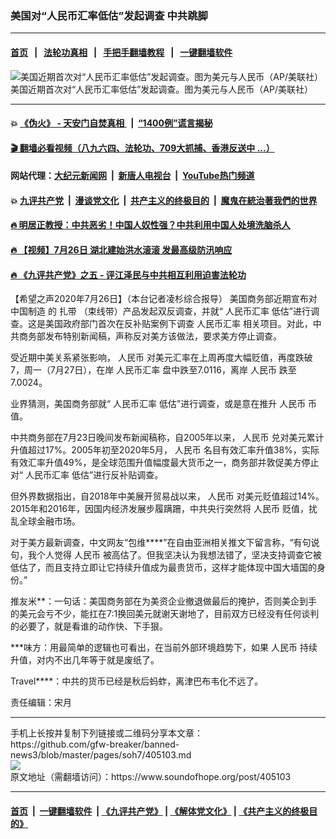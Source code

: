 ### 美国对“人民币汇率低估”发起调查 中共跳脚
------------------------

#### [首页](https://github.com/gfw-breaker/banned-news3/blob/master/README.md) &nbsp;&nbsp;|&nbsp;&nbsp; [法轮功真相](https://github.com/begood0513/basic/blob/master/README.md)  &nbsp;&nbsp;|&nbsp;&nbsp; [手把手翻墙教程](https://github.com/gfw-breaker/guides/wiki)  &nbsp;&nbsp;|&nbsp;&nbsp; [一键翻墙软件](https://github.com/gfw-breaker/nogfw/blob/master/README.md)  



<div><img alt="美国近期首次对“人民币汇率低估”发起调查。图为美元与人民币（AP/美联社）" src="https://img.soundofhope.org/2020-07/5642-1595828870042.jpg"/>
<br/><figcaption class="caption">
 美国近期首次对“人民币汇率低估”发起调查。图为美元与人民币（AP/美联社）
</figcaption></div><hr/>

#### 💥 [《伪火》 - 天安门自焚真相 ](http://141.164.39.94:10000/videos/blog/weihuo.html)&nbsp; |&nbsp; [“1400例”谎言揭秘  ](http://141.164.39.94:10000/videos/blog/jiexi1400.html)

#### [ 🎬  翻墙必看视频（八九六四、法轮功、709大抓捕、香港反送中 ...）](https://github.com/gfw-breaker/links/blob/master/banned.md)

#### 网站代理：[大纪元新闻网](http://167.172.10.89:10080/gb/) &nbsp;|&nbsp; [新唐人电视台](http://167.172.10.89:8808/gb/) &nbsp;|&nbsp; [YouTube热门频道](http://158.247.203.241/youtube.html)

#### 💥 [九评共产党](http://141.164.39.94:10000/videos/res/jiuping/)&nbsp; |&nbsp; [漫谈党文化](http://141.164.39.94:10000/videos/res/mtdwh/)&nbsp; |&nbsp; [共产主义的终极目的](http://141.164.39.94:10000/videos/res/zjmd/)&nbsp; |&nbsp; [魔鬼在統治著我們的世界](http://141.164.39.94:10000/videos/res/TheSpecter/)  

#### [ 🔥  明居正教授：中共恶劣！中国人奴性强？中共利用中国人处境洗脑杀人](http://141.164.39.94:10000/videos/news/mjz01.html)

#### [ 🔥  【视频】7月26日 湖北建始洪水滚滚 发最高级防汛响应](http://141.164.39.94:10000/videos/news/../warning/index.html)

#### [ 🔥  《九评共产党》之五 - 评江泽民与中共相互利用迫害法轮功](http://141.164.39.94:10000/videos/news/../res/jiuping/5.html)

<div><div class="Content__Wrapper sc-1bvya0-0 grZQxZ">
 <p class="meta-top">
  <span class="meta">
   【希望之声2020年7月26日】（本台记者凌杉综合报导）
  </span>
  美国商务部近期宣布对
  <ok href="/term/17000">
   中国制造
  </ok>
  的
  <ok href="/term/335275">
   扎带
  </ok>
  （束线带）产品发起双反调查，并就“
  <ok href="/term/1507">
   人民币汇率
  </ok>
  低估”进行调查。这是美国政府部门首次在反补贴案例下调查
  <ok href="/term/1507">
   人民币汇率
  </ok>
  相关项目。对此，中共商务部发布特别新闻稿，声称反对美方该做法，要求美方停止调查。
 </p>
 <p>
  受近期中美关系紧张影响，
  <ok href="/term/1048">
   人民币
  </ok>
  对美元汇率在上周再度大幅贬值，再度跌破7，周一（7月27日），在岸
  <ok href="/term/1507">
   人民币汇率
  </ok>
  盘中跌至7.0116，离岸
  <ok href="/term/1048">
   人民币
  </ok>
  跌至7.0024。
 </p>
 <div class="AD_Embed__Wrap-sc-1xslmin-0 igMuqX module desktop">
  <div>
  </div>
 </div>
 <p>
  业界猜测，美国商务部就“
  <ok href="/term/1507">
   人民币汇率
  </ok>
  低估”进行调查，或是意在推升
  <ok href="/term/1048">
   人民币
  </ok>
  币值。
 </p>
 <p>
  中共商务部在7月23日晚间发布新闻稿称，自2005年以来，
  <ok href="/term/1048">
   人民币
  </ok>
  兑对美元累计升值超过17%。2005年初至2020年5月，
  <ok href="/term/1048">
   人民币
  </ok>
  名目有效汇率升值38%，实际有效汇率升值49%，是全球范围升值幅度最大货币之一，商务部并敦促美方停止对“
  <ok href="/term/1507">
   人民币汇率
  </ok>
  低估”进行反补贴调查。
 </p>
 <p>
  但外界数据指出，自2018年中美展开贸易战以来，
  <ok href="/term/1048">
   人民币
  </ok>
  对美元贬值超过14%。2015年和2016年，因国内经济发展步履蹒跚，中共央行突然将
  <ok href="/term/1048">
   人民币
  </ok>
  贬值，扰乱全球金融市场。
 </p>
 <p>
  对于美方最新调查，中文网友“包维****”在自由亚洲相关推文下留言称，“有句说句，我个人觉得
  <ok href="/term/1048">
   人民币
  </ok>
  被高估了。但我坚决认为我想法错了，坚决支持调查它被低估了，而且支持立即让它持续升值成为最贵货币，这样才能体现中国大墙国的身份。”
 </p>
 <p>
  推友米**：一句话：美国商务部在为美资企业撤退做最后的掩护，否则美企到手的美元会亏不少，能扛在7:1换回美元就谢天谢地了，目前双方已经没有任何谈判的必要了，就是看谁的动作快、下手狠。
 </p>
 <p>
  ***味方：用最简单的逻辑也可看出，在当前外部环境趋势下，如果
  <ok href="/term/1048">
   人民币
  </ok>
  持续升值，对内不出几年等于就是废纸了。
 </p>
 <p>
  Travel****：中共的货币已经是秋后蚂蚱，离津巴布韦化不远了。
 </p>
 <p class="meta-btm">
  责任编辑：宋月
 </p>
</div>
</div>
<hr/>
手机上长按并复制下列链接或二维码分享本文章：<br/>
https://github.com/gfw-breaker/banned-news3/blob/master/pages/soh7/405103.md <br/>
<a href='https://github.com/gfw-breaker/banned-news3/blob/master/pages/soh7/405103.md'><img src='https://github.com/gfw-breaker/banned-news3/blob/master/pages/soh7/405103.md.png'/></a> <br/>
原文地址（需翻墙访问）：https://www.soundofhope.org/post/405103


------------------------
#### [首页](https://github.com/gfw-breaker/banned-news3/blob/master/README.md) &nbsp;|&nbsp; [一键翻墙软件](https://github.com/gfw-breaker/nogfw/blob/master/README.md) &nbsp;| [《九评共产党》](https://github.com/gfw-breaker/9ping.md/blob/master/README.md#九评之一评共产党是什么) | [《解体党文化》](https://github.com/gfw-breaker/jtdwh.md/blob/master/README.md) | [《共产主义的终极目的》](https://github.com/gfw-breaker/gczydzjmd.md/blob/master/README.md)


<img src='http://gfw-breaker.win/banned-news3/pages/soh7/405103.md' width='0px' height='0px'/>